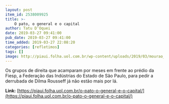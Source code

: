 ```yaml
---
layout: post
item_id: 2538009925
title: >-
    O pato, o general e o capital
author: Tatu D'Oquei
date: 2019-03-27 09:41:00
pub_date: 2019-03-27 09:41:00
time_added: 2019-03-27 22:08:20
categories: [refletimos]
tags: []
image: http://piaui.folha.uol.com.br/wp-content/uploads/2019/03/mourao_redes_27032019.jpg
---
```


Os grupos de direita que acamparam por meses em frente ao prédio da Fiesp, a Federação das Indústrias do Estado de São Paulo, para pedir a derrubada de Dilma Rousseff já não estão mais por lá.

**Link:** [https://piaui.folha.uol.com.br/o-pato-o-general-e-o-capital/](https://piaui.folha.uol.com.br/o-pato-o-general-e-o-capital/)

